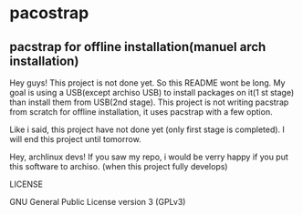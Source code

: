# pacostrap
## pacstrap for offline installation(manuel arch installation)

Hey guys!
This project is not done yet. So this README wont be long. 
My goal is using a USB(except archiso USB) to install packages on it(1 st stage) than install them from USB(2nd stage). 
This project is not writing pacstrap from scratch for offline installation, it uses pacstrap with a few option.

Like i said, this project have not done yet (only first stage is completed). I will end this project until tomorrow. 

Hey, archlinux devs! If you saw my repo, i would be verry happy if you put this software to archiso. (when this project fully develops)

LICENSE

GNU General Public License version 3 (GPLv3)
